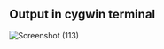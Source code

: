 ## Output in cygwin terminal
![Screenshot (113)](https://user-images.githubusercontent.com/98948360/158001153-e653dd64-bf25-4fbd-b2b1-c45a57903b0a.png)
